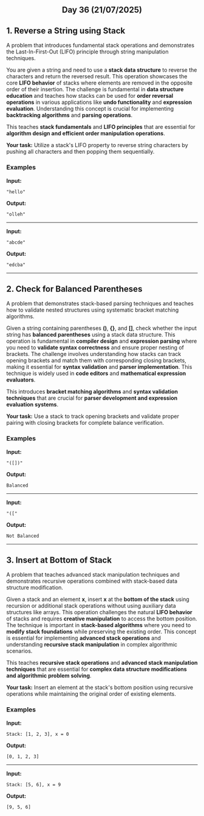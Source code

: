 <h2 align="center">Day 36 (21/07/2025)</h2>

## 1. Reverse a String using Stack
A problem that introduces fundamental stack operations and demonstrates the Last-In-First-Out (LIFO) principle through string manipulation techniques.

You are given a string and need to use a **stack data structure** to reverse the characters and return the reversed result. This operation showcases the core **LIFO behavior** of stacks where elements are removed in the opposite order of their insertion. The challenge is fundamental in **data structure education** and teaches how stacks can be used for **order reversal operations** in various applications like **undo functionality** and **expression evaluation**. Understanding this concept is crucial for implementing **backtracking algorithms** and **parsing operations**.

This teaches **stack fundamentals** and **LIFO principles** that are essential for **algorithm design and efficient order manipulation operations**.

**Your task:** Utilize a stack's LIFO property to reverse string characters by pushing all characters and then popping them sequentially.

### Examples

**Input:**
```
"hello"
```
**Output:**
```
"olleh"
```

---

**Input:**
```
"abcde"
```
**Output:**
```
"edcba"
```

---

## 2. Check for Balanced Parentheses
A problem that demonstrates stack-based parsing techniques and teaches how to validate nested structures using systematic bracket matching algorithms.

Given a string containing parentheses **()**, **{}**, and **[]**, check whether the input string has **balanced parentheses** using a stack data structure. This operation is fundamental in **compiler design** and **expression parsing** where you need to **validate syntax correctness** and ensure proper nesting of brackets. The challenge involves understanding how stacks can track opening brackets and match them with corresponding closing brackets, making it essential for **syntax validation** and **parser implementation**. This technique is widely used in **code editors** and **mathematical expression evaluators**.

This introduces **bracket matching algorithms** and **syntax validation techniques** that are crucial for **parser development and expression evaluation systems**.

**Your task:** Use a stack to track opening brackets and validate proper pairing with closing brackets for complete balance verification.

### Examples

**Input:**
```
"([])"
```
**Output:**
```
Balanced
```

---

**Input:**
```
"(["
```
**Output:**
```
Not Balanced
```

---

## 3. Insert at Bottom of Stack
A problem that teaches advanced stack manipulation techniques and demonstrates recursive operations combined with stack-based data structure modification.

Given a stack and an element **x**, insert **x** at the **bottom of the stack** using recursion or additional stack operations without using auxiliary data structures like arrays. This operation challenges the natural **LIFO behavior** of stacks and requires **creative manipulation** to access the bottom position. The technique is important in **stack-based algorithms** where you need to **modify stack foundations** while preserving the existing order. This concept is essential for implementing **advanced stack operations** and understanding **recursive stack manipulation** in complex algorithmic scenarios.

This teaches **recursive stack operations** and **advanced stack manipulation techniques** that are essential for **complex data structure modifications and algorithmic problem solving**.

**Your task:** Insert an element at the stack's bottom position using recursive operations while maintaining the original order of existing elements.

### Examples

**Input:**
```
Stack: [1, 2, 3], x = 0
```
**Output:**
```
[0, 1, 2, 3]
```

---

**Input:**
```
Stack: [5, 6], x = 9
```
**Output:**
```
[9, 5, 6]
```
